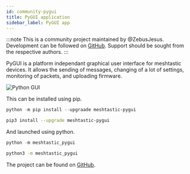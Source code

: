 ```yaml
---
id: community-pygui
title: PyGUI application
sidebar_label: PyGUI app
---
```


:::note
This is a community project maintained by @ZebusJesus.
Development can be followed on [GitHub](https://github.com/ZebusJesus/Meshtastic-PyGUI).
Support should be sought from the respective authors.
:::

PyGUI is a platform independant graphical user interface for meshtastic devices. It allows the sending of messages, changing of a lot of settings, monitoring of packets, and uploading firmware.

![Python GUI](/img/pygui.jpg)

This can be installed using pip.

```powershell title="Windows"
python -m pip install --upgraade meshtastic-pygui
```

```bash title="MacOS/Linux"
pip3 install --upgrade meshtastic-pygui
```

And launched using python.

```powershell title="Windows"
python -m meshtastic_pygui
```

```bash title="MacOS/Linux"
python3 -m meshtastic_pygui
```

The project can be found on [GitHub](https://github.com/ZebusJesus/Meshtastic-PyGUI).